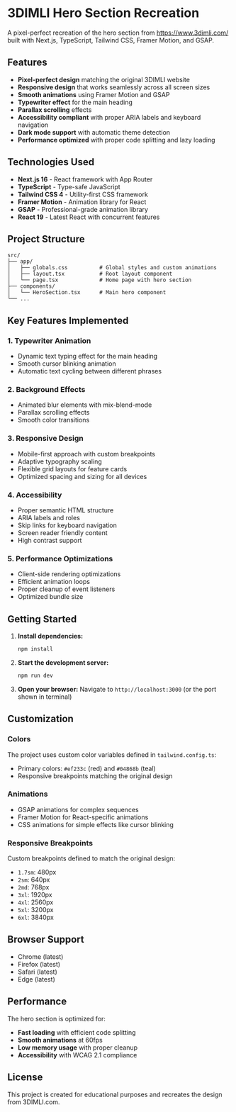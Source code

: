 # 3DIMLI Hero Section Recreation

A pixel-perfect recreation of the hero section from https://www.3dimli.com/ built with Next.js, TypeScript, Tailwind CSS, Framer Motion, and GSAP.

## Features

- **Pixel-perfect design** matching the original 3DIMLI website
- **Responsive design** that works seamlessly across all screen sizes
- **Smooth animations** using Framer Motion and GSAP
- **Typewriter effect** for the main heading
- **Parallax scrolling** effects
- **Accessibility compliant** with proper ARIA labels and keyboard navigation
- **Dark mode support** with automatic theme detection
- **Performance optimized** with proper code splitting and lazy loading

## Technologies Used

- **Next.js 16** - React framework with App Router
- **TypeScript** - Type-safe JavaScript
- **Tailwind CSS 4** - Utility-first CSS framework
- **Framer Motion** - Animation library for React
- **GSAP** - Professional-grade animation library
- **React 19** - Latest React with concurrent features

## Project Structure

```
src/
├── app/
│   ├── globals.css          # Global styles and custom animations
│   ├── layout.tsx           # Root layout component
│   └── page.tsx             # Home page with hero section
├── components/
│   └── HeroSection.tsx      # Main hero component
└── ...
```

## Key Features Implemented

### 1. Typewriter Animation
- Dynamic text typing effect for the main heading
- Smooth cursor blinking animation
- Automatic text cycling between different phrases

### 2. Background Effects
- Animated blur elements with mix-blend-mode
- Parallax scrolling effects
- Smooth color transitions

### 3. Responsive Design
- Mobile-first approach with custom breakpoints
- Adaptive typography scaling
- Flexible grid layouts for feature cards
- Optimized spacing and sizing for all devices

### 4. Accessibility
- Proper semantic HTML structure
- ARIA labels and roles
- Skip links for keyboard navigation
- Screen reader friendly content
- High contrast support

### 5. Performance Optimizations
- Client-side rendering optimizations
- Efficient animation loops
- Proper cleanup of event listeners
- Optimized bundle size

## Getting Started

1. **Install dependencies:**
   ```bash
   npm install
   ```

2. **Start the development server:**
   ```bash
   npm run dev
   ```

3. **Open your browser:**
   Navigate to `http://localhost:3000` (or the port shown in terminal)

## Customization

### Colors
The project uses custom color variables defined in `tailwind.config.ts`:
- Primary colors: `#ef233c` (red) and `#04868b` (teal)
- Responsive breakpoints matching the original design

### Animations
- GSAP animations for complex sequences
- Framer Motion for React-specific animations
- CSS animations for simple effects like cursor blinking

### Responsive Breakpoints
Custom breakpoints defined to match the original design:
- `1.7sm`: 480px
- `2sm`: 640px
- `2md`: 768px
- `3xl`: 1920px
- `4xl`: 2560px
- `5xl`: 3200px
- `6xl`: 3840px

## Browser Support

- Chrome (latest)
- Firefox (latest)
- Safari (latest)
- Edge (latest)

## Performance

The hero section is optimized for:
- **Fast loading** with efficient code splitting
- **Smooth animations** at 60fps
- **Low memory usage** with proper cleanup
- **Accessibility** with WCAG 2.1 compliance

## License

This project is created for educational purposes and recreates the design from 3DIMLI.com.